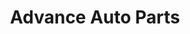 ---
title: "Advance Auto Parts"
url: /pittsburgh/advance-auto-parts-library-road/
shop: car parts
---
